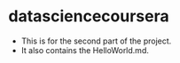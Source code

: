 # datasciencecoursera
* This is for the second part of the project.
* It also contains the HelloWorld.md.
